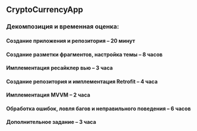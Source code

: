 ## CryptoCurrencyApp
### Декомпозиция и временная оценка:
#### Создание приложения и репозитория – 20 минут
#### Создание разметки фрагментов, настройка темы – 8 часов
#### Имплементация ресайклер вью – 3 часа 
#### Создание репозитория и имплементация Retrofit – 4 часа
#### Имплементация MVVM – 2 часа
#### Обработка ошибок, ловля багов и неправильного поведения – 6 часов
#### Дополнительное задание – 3 часа
